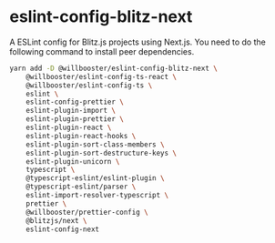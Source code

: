 # eslint-config-blitz-next

A ESLint config for Blitz.js projects using Next.js.
You need to do the following command to install peer dependencies.

```sh
yarn add -D @willbooster/eslint-config-blitz-next \
    @willbooster/eslint-config-ts-react \
    @willbooster/eslint-config-ts \
    eslint \
    eslint-config-prettier \
    eslint-plugin-import \
    eslint-plugin-prettier \
    eslint-plugin-react \
    eslint-plugin-react-hooks \
    eslint-plugin-sort-class-members \
    eslint-plugin-sort-destructure-keys \
    eslint-plugin-unicorn \
    typescript \
    @typescript-eslint/eslint-plugin \
    @typescript-eslint/parser \
    eslint-import-resolver-typescript \
    prettier \
    @willbooster/prettier-config \
    @blitzjs/next \
    eslint-config-next
```
